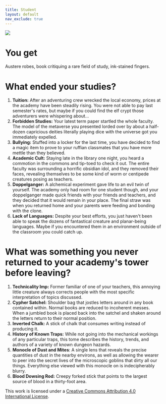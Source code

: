 ```yaml
---
title: Student
layout: default
nav_exclude: true
---
```


![](https://static.wixstatic.com/media/4748ee_145f65a699e9429795fa681be13df92f~mv2.jpg/v1/fill/w_767,h_619,al_c,q_90/4748ee_145f65a699e9429795fa681be13df92f~mv2.jpg)

# You get

Austere robes, book critiquing a rare field of study, ink-stained fingers.

# What ended your studies?

1. **Tuition:** After an adventuring crew wrecked the local economy, prices at the academy have been steadily rising. You were not able to pay last semester's rates, but maybe if you could find the elf crypt those adventurers were whispering about...
2. **Forbidden Studies:** Your latest term paper startled the whole faculty. The model of the metaverse you presented lorded over by about a half-dozen capricious deities literally playing dice with the universe got you immediately expelled.
3. **Bullying:** Stuffed into a locker for the last time, you have decided to find a magic item to prove to your ruffian classmates that you have more mettle than they believed.
4. **Academic Cult:** Staying late in the library one night, you heard a commotion in the commons and tip-toed to check it out. The entire faculty was surrounding a horrific obsidian idol, and they removed their faces, revealing themselves to be some kind of worm or centipede creatures posing as teachers.
5. **Doppelganger:** A alchemical experiment gave life to an evil twin of yourself. The academy only had room for one student though, and your doppelganger made quick friends with your friends and teachers, and they decided that it would remain in your place. The final straw was when you returned home and your parents were feeding and bonding with the clone.
6. **Lack of Languages:** Despite your best efforts, you just haven't been able to speak the dozens of fantastical creature and planar-being languages. Maybe if you encountered them in an environment outside of the classroom you could catch up.

# What was something you never returned to your academy's tower before leaving?

1. **Technicality Imp:** Former familiar of one of your teachers, this annoying little creature always corrects people with the most specific interpretation of topics discussed.
2. **Cypher Satchel:** Shoulder bag that jostles letters around in any book contained within. Normal books are reduced to incoherent messes. When a jumbled book is placed back into the satchel and shaken around the letters return to their normal position.
3. **Inverted Chalk:** A stick of chalk that consumes writing instead of producing it.
4. **History of Known Traps:** While not going into the mechanical workings of any particular traps, this tome describes the history, trends, and authors of a variety of known dungeon hazards.
5. **Monocle of Dust and Mites**: A single lens that reveals the precise quantities of dust in the nearby environs, as well as allowing the wearer to peer into the secret lives of the microscopic goblins that dirty all our things. Everything else viewed with this monocle on is indecipherably blurry.
6. **Blood Dowsing Rod:** Creepy forked stick that points to the largest source of blood in a thirty-foot area.

This work is licensed under a [Creative Commons Attribution 4.0 International License](http://creativecommons.org/licenses/by/4.0/).
